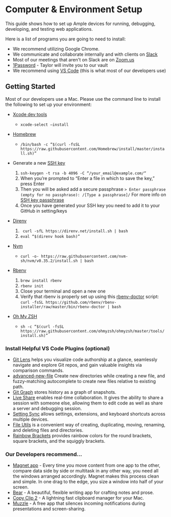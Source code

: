 # Computer & Environment Setup

This guide shows how to set up Ample devices for running, debugging, developing, and testing web applications.

Here is a list of programs you are going to need to install:

- We recommend utilizing Google Chrome.
- We communicate and collaborate internally and with clients on [Slack](https://slack.com/downloads/mac)
- Most of our meetings that aren't on Slack are on [Zoom.us](Zoom.us)
- [1Password](https://1password.com/)  - Taylor will invite you to our vault
- We recommend using [VS Code](https://code.visualstudio.com/download) (this is what most of our developers use)

## Getting Started

Most of our developers use a Mac. Please use the command line to install the following to set up  your environment:

- [Xcode dev tools](http://osxdaily.com/2014/02/12/install-command-line-tools-mac-os-x/)
    - `xcode-select —install`
- [Homebrew](https://brew.sh/)
  - `/bin/bash -c “$(curl -fsSL https://raw.githubusercontent.com/Homebrew/install/master/install.sh)”`
- Generate a new [SSH key](https://help.github.com/en/articles/generating-a-new-ssh-key-and-adding-it-to-the-ssh-agent)
  1. `ssh-keygen -t rsa -b 4096 -C “/your_email@example.com/“`
  2. When you’re prompted to “Enter a file in which to save the key,” press Enter
  3. Then you will be asked add a secure passphrase
 `> Enter passphrase (empty for no passphrase): /[Type a passphrase]/`
For more info on [SSH key passphrase](https://help.github.com/en/github/authenticating-to-github/working-with-ssh-key-passphrases)
    4. Once you have generated your  SSH key you need to add it to your GitHub in setting/keys
- [Direnv](https://direnv.net/)
  1. ` curl -sfL https://direnv.net/install.sh | bash`
  2. `eval “$(direnv hook bash)”`
- [Nvm](https://github.com/creationix/nvm)
  - `curl -o- https://raw.githubusercontent.com/nvm-sh/nvm/v0.35.2/install.sh | bash`
- [Rbenv](https://github.com/rbenv/rbenv)
  1. `brew install rbenv`
  2. `rbenv init`
  3. Close your terminal and  open a new one
  4. Verify that rbenv is properly set up using this  [rbenv-doctor](https://github.com/rbenv/rbenv-installer/blob/master/bin/rbenv-doctor)  script:
  `curl -fsSL https://github.com/rbenv/rbenv-installer/raw/master/bin/rbenv-doctor | bash`

- [Oh My ZSH](https://github.com/robbyrussell/oh-my-zsh)
  - `sh -c “$(curl -fsSL https://raw.githubusercontent.com/ohmyzsh/ohmyzsh/master/tools/install.sh)”`

### Install Helpful VS Code Plugins (optional)

- [Git Lens](https://marketplace.visualstudio.com/items?itemName=eamodio.gitlens) helps you visualize code authorship at a glance, seamlessly navigate and explore Git repos, and gain valuable insights via comparison commands.
- [advanced-new-file](https://marketplace.visualstudio.com/items?itemName=patbenatar.advanced-new-file) Create new directories while creating a new file, and fuzzy-matching autocomplete to create new files relative to existing path.
- [Git Graph](https://marketplace.visualstudio.com/items?itemName=mhutchie.git-graph) stores history as a graph of snapshots.
- [Live Share](https://marketplace.visualstudio.com/items?itemName=MS-vsliveshare.vsliveshare) enables real-time collaboration.  It gives the ability to share a session with someone else, allowing them to edit code as well as share a server and debugging session.
- [Setting Sync](https://marketplace.visualstudio.com/items?itemName=Shan.code-settings-sync) allows settings, extensions, and keyboard shortcuts across multiple devices.
- [File Utils](https://marketplace.visualstudio.com/items?itemName=sleistner.vscode-fileutils) is a convenient way of creating, duplicating, moving, renaming, and deleting files and directories.
- [Rainbow Brackets](https://marketplace.visualstudio.com/items?itemName=2gua.rainbow-brackets) provides rainbow colors for the round brackets, square brackets, and the squiggly brackets.

### Our Developers recommend...

- [Magnet app](https://apps.apple.com/us/app/magnet/id441258766?mt=12) - Every time you move content from one app to the other, compare data side by side or multitask in any other way, you need all the windows arranged accordingly. Magnet makes this process clean and simple. In one drag to the edge, you size a window into half of your screen.
- [Bear](https://apps.apple.com/us/app/bear/id1091189122?mt=12) - A beautiful, flexible writing app for crafting notes and prose.
- [Copy Clip 2](https://apps.apple.com/us/app/copyclip-2-clipboard-manager/id1020812363?mt=12) - A lightning fast clipboard manager for your Mac.
- [Muzzle](https://muzzleapp.com/) - A free app that silences incoming notifications during presentations and screen-sharing.
